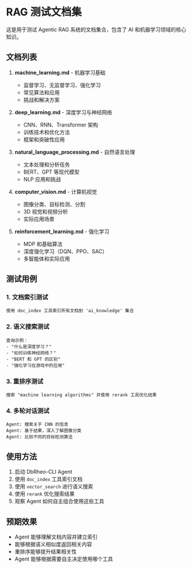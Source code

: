 # RAG 测试文档集

这是用于测试 Agentic RAG 系统的文档集合，包含了 AI 和机器学习领域的核心知识。

## 文档列表

1. **machine_learning.md** - 机器学习基础
   - 监督学习、无监督学习、强化学习
   - 常见算法和应用
   - 挑战和解决方案

2. **deep_learning.md** - 深度学习与神经网络
   - CNN、RNN、Transformer 架构
   - 训练技术和优化方法
   - 框架和突破性应用

3. **natural_language_processing.md** - 自然语言处理
   - 文本处理和分析任务
   - BERT、GPT 等现代模型
   - NLP 应用和挑战

4. **computer_vision.md** - 计算机视觉
   - 图像分类、目标检测、分割
   - 3D 视觉和视频分析
   - 实际应用场景

5. **reinforcement_learning.md** - 强化学习
   - MDP 和基础算法
   - 深度强化学习（DQN、PPO、SAC）
   - 多智能体和实际应用

## 测试用例

### 1. 文档索引测试
```
使用 doc_index 工具索引所有文档到 'ai_knowledge' 集合
```

### 2. 语义搜索测试
```
查询示例：
- "什么是深度学习？"
- "如何训练神经网络？"
- "BERT 和 GPT 的区别"
- "强化学习在游戏中的应用"
```

### 3. 重排序测试
```
搜索 "machine learning algorithms" 并使用 rerank 工具优化结果
```

### 4. 多轮对话测试
```
Agent: 搜索关于 CNN 的信息
Agent: 基于结果，深入了解图像分类
Agent: 比较不同的目标检测算法
```

## 使用方法

1. 启动 DbRheo-CLI Agent
2. 使用 `doc_index` 工具索引文档
3. 使用 `vector_search` 进行语义搜索
4. 使用 `rerank` 优化搜索结果
5. 观察 Agent 如何自主组合使用这些工具

## 预期效果

- Agent 能够理解文档内容并建立索引
- 能够根据语义相似度返回相关内容
- 重排序能够提升结果相关性
- Agent 能够根据需要自主决定使用哪个工具